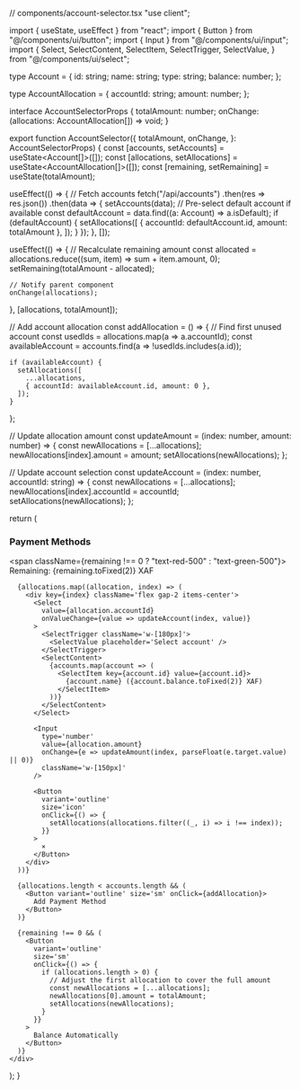 // components/account-selector.tsx
"use client";

import { useState, useEffect } from "react";
import { Button } from "@/components/ui/button";
import { Input } from "@/components/ui/input";
import {
  Select,
  SelectContent,
  SelectItem,
  SelectTrigger,
  SelectValue,
} from "@/components/ui/select";

type Account = {
  id: string;
  name: string;
  type: string;
  balance: number;
};

type AccountAllocation = {
  accountId: string;
  amount: number;
};

interface AccountSelectorProps {
  totalAmount: number;
  onChange: (allocations: AccountAllocation[]) => void;
}

export function AccountSelector({
  totalAmount,
  onChange,
}: AccountSelectorProps) {
  const [accounts, setAccounts] = useState<Account[]>([]);
  const [allocations, setAllocations] = useState<AccountAllocation[]>([]);
  const [remaining, setRemaining] = useState(totalAmount);

  useEffect(() => {
    // Fetch accounts
    fetch("/api/accounts")
      .then(res => res.json())
      .then(data => {
        setAccounts(data);
        // Pre-select default account if available
        const defaultAccount = data.find((a: Account) => a.isDefault);
        if (defaultAccount) {
          setAllocations([
            { accountId: defaultAccount.id, amount: totalAmount },
          ]);
        }
      });
  }, []);

  useEffect(() => {
    // Recalculate remaining amount
    const allocated = allocations.reduce((sum, item) => sum + item.amount, 0);
    setRemaining(totalAmount - allocated);

    // Notify parent component
    onChange(allocations);
  }, [allocations, totalAmount]);

  // Add account allocation
  const addAllocation = () => {
    // Find first unused account
    const usedIds = allocations.map(a => a.accountId);
    const availableAccount = accounts.find(a => !usedIds.includes(a.id));

    if (availableAccount) {
      setAllocations([
        ...allocations,
        { accountId: availableAccount.id, amount: 0 },
      ]);
    }
  };

  // Update allocation amount
  const updateAmount = (index: number, amount: number) => {
    const newAllocations = [...allocations];
    newAllocations[index].amount = amount;
    setAllocations(newAllocations);
  };

  // Update account selection
  const updateAccount = (index: number, accountId: string) => {
    const newAllocations = [...allocations];
    newAllocations[index].accountId = accountId;
    setAllocations(newAllocations);
  };

  return (
    <div className='space-y-4'>
      <div className='flex justify-between'>
        <h3 className='text-lg font-medium'>Payment Methods</h3>
        <span className={remaining !== 0 ? "text-red-500" : "text-green-500"}>
          Remaining: {remaining.toFixed(2)} XAF
        </span>
      </div>

      {allocations.map((allocation, index) => (
        <div key={index} className='flex gap-2 items-center'>
          <Select
            value={allocation.accountId}
            onValueChange={value => updateAccount(index, value)}
          >
            <SelectTrigger className='w-[180px]'>
              <SelectValue placeholder='Select account' />
            </SelectTrigger>
            <SelectContent>
              {accounts.map(account => (
                <SelectItem key={account.id} value={account.id}>
                  {account.name} ({account.balance.toFixed(2)} XAF)
                </SelectItem>
              ))}
            </SelectContent>
          </Select>

          <Input
            type='number'
            value={allocation.amount}
            onChange={e => updateAmount(index, parseFloat(e.target.value) || 0)}
            className='w-[150px]'
          />

          <Button
            variant='outline'
            size='icon'
            onClick={() => {
              setAllocations(allocations.filter((_, i) => i !== index));
            }}
          >
            ×
          </Button>
        </div>
      ))}

      {allocations.length < accounts.length && (
        <Button variant='outline' size='sm' onClick={addAllocation}>
          Add Payment Method
        </Button>
      )}

      {remaining !== 0 && (
        <Button
          variant='outline'
          size='sm'
          onClick={() => {
            if (allocations.length > 0) {
              // Adjust the first allocation to cover the full amount
              const newAllocations = [...allocations];
              newAllocations[0].amount = totalAmount;
              setAllocations(newAllocations);
            }
          }}
        >
          Balance Automatically
        </Button>
      )}
    </div>
  );
}
